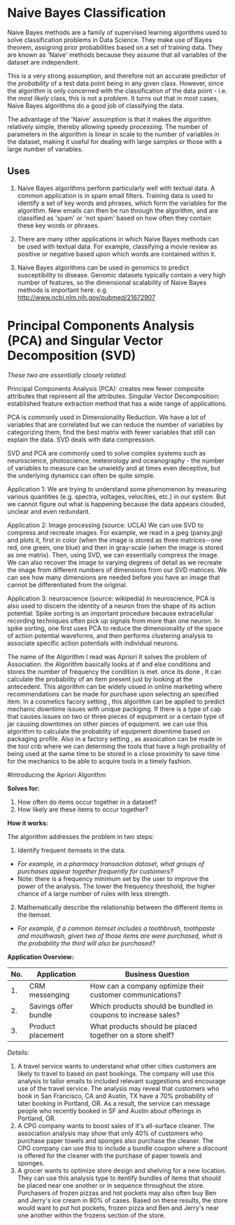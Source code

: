 Naive Bayes Classification
==========================

Naive Bayes methods are a family of supervised learning algorithms used to solve classification problems in Data Science. They make use of Bayes theorem, assigning prior probabilities based on a set of training data. They are known as 'Naive' methods because they assume that all variables of the dataset are independent.

This is a very strong assumption, and therefore not an accurate predictor of the _probability_ of a test data point being in any given class. However, since the algorithm is only concerned with the classification of the data point - i.e. the _most likely_ class, this is not a problem. It turns out that in most cases, Naive Bayes algorithms do a good job of classifying the data.

The advantage of the 'Naive' assumption is that it makes the algorithm relatively simple, thereby allowing speedy processing. The number of parameters in the algorithm is linear in scale to the number of variables in the dataset, making it useful for dealing with large samples or those with a large number of variables.

Uses
----

1. Naive Bayes algorithms perform particularly well with textual data. A common application is in spam email filters. Training data is used to identify a set of key words and phrases, which form the variables for the algorithm. New emails can then be run through the algorithm, and are classified as 'spam' or 'not spam' based on how often they contain these key words or phrases.

2. There are many other applications in which Naive Bayes methods can be used with textual data. For example, classifying a movie review as positive or negative based upon which words are contained within it.

3. Naive Bayes algorithms can be used in genomics to predict susceptibility to disease. Genomic datasets typically contain a very high number of features, so the dimensional scalability of Naive Bayes methods is important here.
e.g. http://www.ncbi.nlm.nih.gov/pubmed/21672907


# Principal Components Analysis (PCA) and Singular Vector Decomposition (SVD)
_These two are essentially closely related._

Principal Components Analysis (PCA): creates new fewer composite attributes that represent all the attributes. Singular Vector Decomposition: established feature extraction method that has a wide range of applications.

PCA is commonly used in Dimensionality Reduction. We have a lot of variables that are correlated but we can reduce the number of variables by categorizing them, find the best matrix with fewer variables that still can explain the data. SVD deals with data compression.

SVD and PCA are commonly used to solve complex systems such as neuroscience, photoscience, meteorology and oceanography - the number of variables to measure can be unwieldy and at times even deceptive, but the underlying dynamics can often be quite simple.

Application 1:
We are trying to understand some phenomenon by measuring
various quantities (e.g. spectra, voltages, velocities,
etc.) in our system. But we cannot figure out what is happening because the data appears clouded, unclear and even redundant.

Application 2: Image processing (source: UCLA)
We can use SVD to compress and recreate images. For example, we read in a jpeg (pansy.jpg) and plots it, first in color (when the image is stored as three matrices--one red, one green, one blue) and then in gray-scale (when the image is stored as one matrix). Then, using SVD, we can essentially compress the image. We can also recover the image to varying degrees of detail as we recreate the image from different numbers of dimensions from our SVD matrices. We can see how many dimensions are needed before you have an image that cannot be differentiated from the original.

Application 3: neuroscience (source: wikipedia)
In neuroscience, PCA is also used to discern the identity of a neuron from the shape of its action potential. Spike sorting is an important procedure because extracellular recording techniques often pick up signals from more than one neuron. In spike sorting, one first uses PCA to reduce the dimensionality of the space of action potential waveforms, and then performs clustering analysis to associate specific action potentials with individual neurons.


The name of the Algorithm I read was Apriori It solves the problem of Association. the Algorithm basically looks at if and else conditions and stores the number of frequency the condition is met. once its done , It can calculate the probability of an item present just by looking at the antecedent. This algorithm can be widely usued in online marketing where recommendations can be made for purchase upon selecting an specified item. In a cosmetics facory setting , this algorithm can be applied to predict mechanic downtime issues with unique packiging. If there is a type of cap that causes issues on two or three pieces of equipment or a certain type of jar causing downtimes on other pieces of equipment. we can use this algorithm to calculate the probablity of equipment downtime based on packaging profile. Also in a factory setting , as assoication can be made in the tool crib where we can determing the tools that have a high probaility of being used at the same time to be stored in a close proximity to save time for the mechanics to be able to acquire tools in a timely fashion.


#Introducing the Apriori Algorithm

**Solves for:**

1. How often do items occur together in a dataset?
2. How likely are these items to occur together?

**How it works:**

The algorithm addresses the problem in two steps:

1. Identify frequent itemsets in the data.
  * *For example, in a pharmacy transaction dataset, what groups of purchases appear together frequently for customers?*
  * Note: there is a frequency minimum set by the user to improve the power of the analysis.  The lower the frequency threshold, the higher chance of a large number of rules with less strength.
2.  Mathematically describe the relationship between the different items in the itemset.
  * *For example, if a common itemset includes a toothbrush, toothpaste and mouthwash, given two of those items are were purchased, what is the probability the third will also be purchased?*

**Application Overview:**

No.| Application          | Business Question
---|----------------------|----------------------------------------------------------------
1. | CRM messenging       | How can a company optimize their customer communications?
2. | Savings offer bundle | Which products should be bundled in coupons to increase sales?
3. | Product placement    | What products should be placed together on a store shelf?

*Details:*

 1. A travel service wants to understand what other cities customers are likely to travel to based on past bookings. The company will use this analysis to tailor emails to included relevant suggestions and encourage use of the travel service.  The analysis may reveal that customers who book in San Francisco, CA and Austin, TX have a 70% probability of later booking in Portland, OR.  As a result, the service can message people who recently booked in SF and Austin about offerings in Portland, OR.
 2. A CPG company wants to boost sales of it's all-surface cleaner.  The association analysis may show that only 40% of customers who purchase paper towels and sponges also purchase the cleaner.  The CPG company can use this to include a bundle coupon where a discount is offered for the cleaner with the purchase of paper towels and sponges.
 3. A grocer wants to optimize store design and shelving for a new location.  They can use this analysis type to itentify bundles of items that should be placed near one another or in sequence throughout the store. Purchasers of frozen pizzas and hot pockets may also often buy Ben and Jerry's ice cream in 80% of cases. Based on these results, the store would want to put hot pockets, frozen pizza and Ben and Jerry's near one another within the frozens section of the store.
